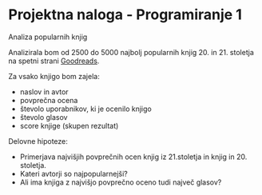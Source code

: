 # Projektna naloga - Programiranje 1

Analiza popularnih knjig

Analizirala bom od 2500 do 5000 najbolj popularnih knjig 20. in
21. stoletja na spetni strani [Goodreads](https://www.goodreads.com/).

Za vsako knjigo bom zajela:
* naslov in avtor
* povprečna ocena 
* števolo uporabnikov, ki je ocenilo knjigo
* števolo glasov
* score knjige (skupen rezultat)

Delovne hipoteze:
* Primerjava najvišjih povprečnih ocen knjig iz 21.stoletja
in knjig in 20. stoletja.
* Kateri avtorji so najpopularnejši?
* Ali ima knjiga z najvišjo povprečno oceno tudi
največ glasov?
